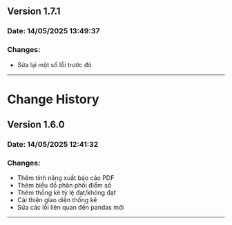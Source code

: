 ## Version 1.7.1
### Date: 14/05/2025 13:49:37
### Changes:
- Sửa lại một số lỗi trước đó

--------------------------------------------------
# Change History

## Version 1.6.0
### Date: 14/05/2025 12:41:32
### Changes:
- Thêm tính năng xuất báo cáo PDF
- Thêm biểu đồ phân phối điểm số
- Thêm thống kê tỷ lệ đạt/không đạt
- Cải thiện giao diện thống kê
- Sửa các lỗi liên quan đến pandas mới

--------------------------------------------------
